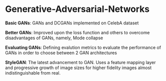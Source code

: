 # Generative-Adversarial-Networks

**Basic GANs**: GANs and DCGANs implemented on CelebA dataset

**Better GANs**: Improved upon the loss function and others to overcome disadvantages of GANs, namely, Mode collapse

**Evaluating GANs**: Defining evalution metrics to evaluate the performance of GANs in order to choose between 2 GAN architectures

**StyleGAN**: The latest advancement to GAN. Uses a feature mapping layer and progressive growth of image sizes for higher fidelity images almost indistinguishable from real.
